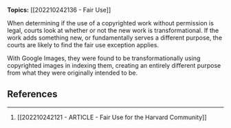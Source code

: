 **Topics:** [[202210242136 - Fair Use]]

When determining if the use of a copyrighted work without permission is legal, courts look at whether or not the new work is transformational. If the work adds something new, or fundamentally serves a different purpose, the courts are likely to find the fair use exception applies. 

With Google Images, they were found to be transformationally using copyrighted images in indexing them, creating an entirely different purpose from what they were originally intended to be.

## References
---
1. [[202210242121 - ARTICLE - Fair Use for the Harvard Community]]